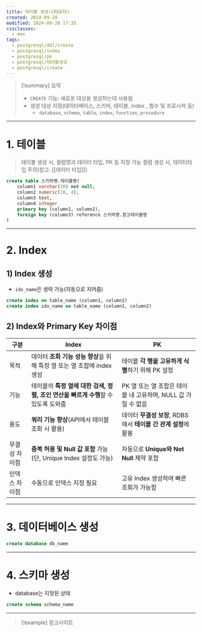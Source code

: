 ```yaml
---
title: 테이블 생성(CREATE)
created: 2024-09-28
modified: 2024-09-28 17:35
cssclasses:
  - max
tags:
  - postgresql/ddl/create
  - postgresql/index
  - postgresql/pk
  - postgresql/테이블생성
  - postgresql/create
---
```

> [!summary] 요약
> - `CREATE` 기능: 새로운 대상을 생성하는데 사용됨
> - 생성 대상 지정(데이터베이스, 스키마, 테이블, index , 함수 및 프로시저 등)
> 	- `database`, `schema`, `table`, `index`, `function`, `procedure`

---
# 1. 테이블
> 테이블 생성 시, 컬럼명과 데이터 타입, PK 등 지정 가능
> 컬럼 생성 시, 데이터타입 주의(참고: [[데이터 타입]])
```sql
create table 스키마명.테이블명(
	column1 varchar(20) not null,
	column2 numeric(10, 4),
	column3 text,
	column4 integer
	primary key (column1, column2),
	foreign key (column3) reference 스키마명.참고테이블명
)
```
---
# 2. Index
## 1) Index 생성
- `idx_name`은 생략 가능(자동으로 지어줌)
```sql
create index on table_name (column1, column2)
create index idx_name on table_name (column1, column2)
```
## 2) Index와 Primary Key 차이점

| 구분      | Index                                              | PK                                         |
| ------- | -------------------------------------------------- | ------------------------------------------ |
| 목적      | 데이터 **조회 기능 성능 향상**을 위해 특정 열 또는 열 조합에 index 생성     | 테이블 **각 행을 고유하게 식별**하기 위해 PK 설정            |
| 기능      | 테이블의 **특정 열에 대한 검색, 정렬, 조인 연산을 빠르게 수행**할 수 있도록 도와줌 | PK 열 또는 열 조합은 테이블 내 고유하며, NULL 값 가질 수 없음   |
| 용도      | **쿼리 기능 향상**(API에서 테이블 조회 시 활용)                    | 데이터 **무결성 보장**, RDBS애서 **테이블 간 관계 설정**에 활용 |
| 무결성 차이점 | **중복 허용 및 Null 값 포함** 가능(단, Unique Index 설정도 가능)   | 자동으로 **Unique와 Not Null** 제약 포함            |
| 인덱스 차이점 | 수동으로 인덱스 지정 필요                                     | 고유 Index 생성하여 빠른 조회가 가능함                   |

---
# 3. 데이터베이스 생성
```sql
create database db_name
```
---
# 4. 스키마 생성
- database는 지정된 상태
```sql
create schema schema_name
```
---
>[!example] 참고사이트


